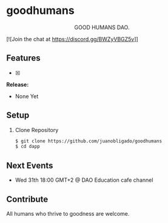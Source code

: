 # goodhumans


<p align="center">
GOOD HUMANS DAO.
</p>

[![Join the chat at https://discord.gg/BWZyVBGZ5v]]

## Features

  - [X] 
  
**Release:**

* None Yet

## Setup

1. Clone Repository

    ```sh
    $ git clone https://github.com/juanobligado/goodhumans
    $ cd dapp
    ```



## Next Events
* Wed 31th 18:00 GMT+2 @ DAO Education cafe channel



## Contribute

All humans who thrive to goodness are welcome.